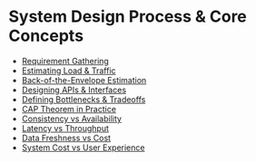 # System Design Process & Core Concepts
- [Requirement Gathering]()
- [Estimating Load & Traffic]()
- [Back-of-the-Envelope Estimation]()
- [Designing APIs & Interfaces]()
- [Defining Bottlenecks & Tradeoffs]()
- [CAP Theorem in Practice]()
- [Consistency vs Availability]()
- [Latency vs Throughput]()
- [Data Freshness vs Cost]()
- [System Cost vs User Experience]()
